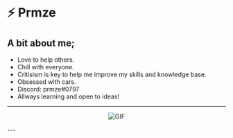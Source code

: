 # ⚡️ Prmze

## A bit about me;
- Love to help others.
- Chill with everyone.
- Critisism is key to help me improve my skills and knowledge base.
- Obsessed with cars.
- Discord: prmze#0797
- Allways learning and open to ideas!
---
<p align="center" width="100%"><img alt="GIF" src="https://media.giphy.com/media/80Cdy9EteIuOc/giphy.gif"/></p>
---
